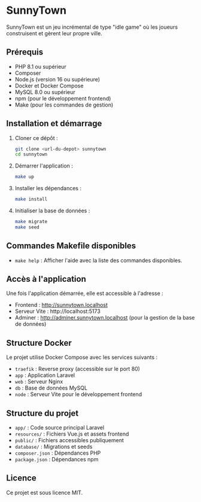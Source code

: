 # SunnyTown

SunnyTown est un jeu incrémental de type "idle game" où les joueurs construisent et gèrent leur propre ville.

## Prérequis

- PHP 8.1 ou supérieur
- Composer
- Node.js (version 16 ou supérieure)
- Docker et Docker Compose
- MySQL 8.0 ou supérieur
- npm (pour le développement frontend)
- Make (pour les commandes de gestion)

## Installation et démarrage

1. Cloner ce dépôt :
   ```bash
   git clone <url-du-depot> sunnytown
   cd sunnytown
   ```

2. Démarrer l'application :
   ```bash
   make up
   ```

3. Installer les dépendances :
   ```bash
   make install
   ```

4. Initialiser la base de données :
   ```bash
   make migrate
   make seed
   ```

## Commandes Makefile disponibles

- `make help` : Afficher l'aide avec la liste des commandes disponibles.

## Accès à l'application

Une fois l'application démarrée, elle est accessible à l'adresse :
- Frontend : http://sunnytown.localhost
- Serveur Vite : http://localhost:5173
- Adminer : http://adminer.sunnytown.localhost (pour la gestion de la base de données)

## Structure Docker

Le projet utilise Docker Compose avec les services suivants :
- `traefik` : Reverse proxy (accessible sur le port 80)
- `app` : Application Laravel
- `web` : Serveur Nginx
- `db` : Base de données MySQL
- `node` : Serveur Vite pour le développement frontend

## Structure du projet

- `app/` : Code source principal Laravel
- `resources/` : Fichiers Vue.js et assets frontend
- `public/` : Fichiers accessibles publiquement
- `database/` : Migrations et seeds
- `composer.json` : Dépendances PHP
- `package.json` : Dépendances npm

## Licence

Ce projet est sous licence MIT.
